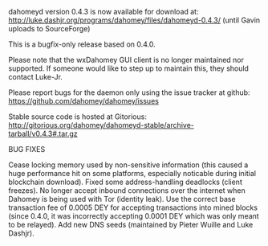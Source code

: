 dahomeyd version 0.4.3 is now available for download at:
http://luke.dashjr.org/programs/dahomey/files/dahomeyd-0.4.3/ (until Gavin uploads to SourceForge)

This is a bugfix-only release based on 0.4.0.

Please note that the wxDahomey GUI client is no longer maintained nor supported. If someone would like to step up to maintain this, they should contact Luke-Jr.

Please report bugs for the daemon only using the issue tracker at github:
https://github.com/dahomey/dahomey/issues

Stable source code is hosted at Gitorious:
http://gitorious.org/dahomey/dahomeyd-stable/archive-tarball/v0.4.3#.tar.gz

BUG FIXES

Cease locking memory used by non-sensitive information (this caused a huge performance hit on some platforms, especially noticable during initial blockchain download).
Fixed some address-handling deadlocks (client freezes).
No longer accept inbound connections over the internet when Dahomey is being used with Tor (identity leak).
Use the correct base transaction fee of 0.0005 DEY for accepting transactions into mined blocks (since 0.4.0, it was incorrectly accepting 0.0001 DEY which was only meant to be relayed).
Add new DNS seeds (maintained by Pieter Wuille and Luke Dashjr).

